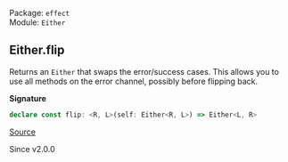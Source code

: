 Package: `effect`<br />
Module: `Either`<br />

## Either.flip

Returns an `Either` that swaps the error/success cases. This allows you to
use all methods on the error channel, possibly before flipping back.

**Signature**

```ts
declare const flip: <R, L>(self: Either<R, L>) => Either<L, R>
```

[Source](https://github.com/Effect-TS/effect/tree/main/packages/effect/src/Either.ts#L776)

Since v2.0.0